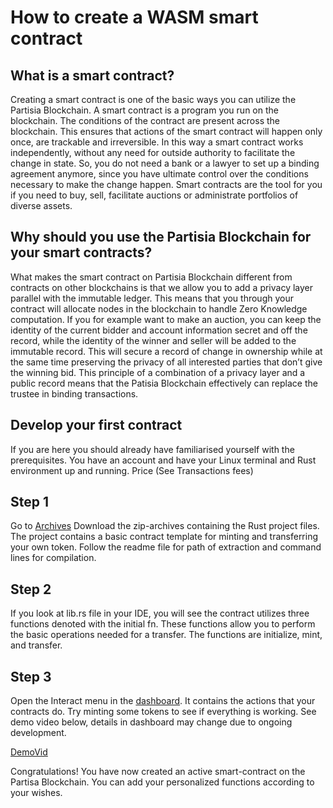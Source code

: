 # How to create a WASM smart contract


## What is a smart contract?

Creating a smart contract is one of the basic ways you can utilize the Partisia Blockchain. A smart contract is a program you run on the blockchain. The conditions of the contract are present across the blockchain. This ensures that actions of the smart contract will happen only once, are trackable and irreversible. In this way a smart contract works independently, without any need for outside authority to facilitate the change in state. So, you do not need a bank or a lawyer to set up a binding agreement anymore, since you have ultimate control over the conditions necessary to make the change happen. Smart contracts are the tool for you if you need to buy, sell, facilitate auctions or administrate portfolios of diverse assets.

## Why should you use the Partisia Blockchain for your smart contracts?

What makes the smart contract on Partisia Blockchain different from contracts on other blockchains is that we allow you to add a privacy layer parallel with the immutable ledger. This means that you through your contract will allocate nodes in the blockchain to handle Zero Knowledge computation. If you for example want to make an auction, you can keep the identity of the current bidder and account information secret and off the record, while the identity of the winner and seller will be added to the immutable record. This will secure a record of change in ownership while at the same time preserving the privacy of all interested parties that don’t give the winning bid. This principle of a combination of a privacy layer and a public record means that the Patisia Blockchain effectively can replace the trustee in binding transactions.

## Develop your first contract
 
If you are here you should already have familiarised yourself with the prerequisites. 
You have an account and have your Linux terminal and Rust environment up and running.
Price (See Transactions fees)

## Step 1

Go to [Archives](https://partisiablockchain.gitlab.io/documentation/index.html)
Download the zip-archives containing the Rust project files. The project contains a basic contract template for minting and transferring your own token. Follow the readme file for path of extraction and command lines for compilation.

## Step 2

If you look at lib.rs file in your IDE, you will see the contract utilizes three functions denoted with the initial fn. These functions allow you to perform the basic operations needed for a transfer. The functions are initialize, mint, and transfer.

## Step 3

Open the Interact menu in the [dashboard](https://dashboard.partisiablockchain.com/info/account). It contains the actions that your contracts do. Try minting some tokens to see if everything is working.
See demo video below, details in dashboard may change due to ongoing development.

[DemoVid](https://youtu.be/qV2grtWDxUE)


Congratulations! You have now created an active smart-contract on the Partisa Blockchain. You can add your personalized functions according to your wishes.  

